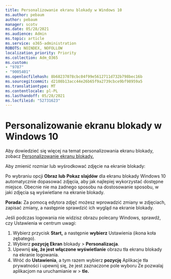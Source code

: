```yaml
---
title: Personalizowanie ekranu blokady w Windows 10
ms.author: pebaum
author: pebaum
manager: scotv
ms.date: 05/28/2021
ms.audience: Admin
ms.topic: article
ms.service: o365-administration
ROBOTS: NOINDEX, NOFOLLOW
localization_priority: Priority
ms.collection: Adm_O365
ms.custom:
- "9787"
- "9005401"
ms.openlocfilehash: 8b68237078cbc04f99e5612711d732b798bec16b
ms.sourcegitcommit: d2108b13acc44e26b65f9a2739cbce9bf98959a5
ms.translationtype: MT
ms.contentlocale: pl-PL
ms.lasthandoff: 05/28/2021
ms.locfileid: "52731623"
---
```

# <a name="personalize-your-lock-screen-in-windows-10"></a>Personalizowanie ekranu blokady w Windows 10

Aby dowiedzieć się więcej na temat personalizowania ekranu blokady, zobacz [Personalizowanie ekranu blokady.](https://support.microsoft.com/windows/personalize-your-lock-screen-81dab9b0-35cf-887c-84a0-6de8ef72bea0)

Aby zmienić rozmiar lub wyśrodkować zdjęcie na ekranie blokady:

Po wybraniu opcji **Obraz lub** **Pokaz slajdów** dla ekranu blokady Windows 10 automatycznie dopasować zdjęcia, aby jak najlepiej wykorzystać dostępne miejsce. Obecnie nie ma żadnego sposobu na dostosowanie sposobu, w jaki zdjęcia są wyświetlane na ekranie blokady.

**Porada:** Za pomocą edytora zdjęć możesz wprowadzić zmiany w zdjęciach, zapisać zmiany, a następnie sprawdzić ich wygląd na ekranie blokady.

Jeśli podczas logowania nie widzisz obrazu polecany Windows, sprawdź, czy Ustawienia w centrum uwagi: 

1. Wybierz przycisk **Start,** a następnie **wybierz** Ustawienia (ikona koła zębatego).
1. Wybierz **pozycję Ekran** blokady  >  **Personalizacja**.
1. Upewnij **się, że jest włączone wyświetlanie** obrazu tła ekranu blokady na ekranie logowania.
1. Wróć do **Ustawienia**, a tym razem wybierz **pozycję** Aplikacje tła prywatności i upewnij się, że jest zaznaczone pole wyboru Ze pozwalaj aplikacjom na uruchamianie w  >   **tle.**